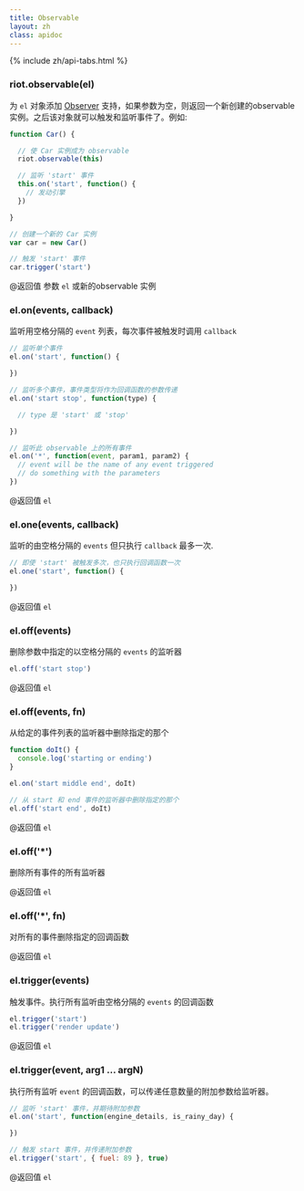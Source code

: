 ```yaml
---
title: Observable
layout: zh
class: apidoc
---
```


{% include zh/api-tabs.html %}


### <a name="constructor"></a> riot.observable(el)

为 `el` 对象添加 [Observer](http://en.wikipedia.org/wiki/Observer_pattern) 支持，如果参数为空，则返回一个新创建的observable实例。之后该对象就可以触发和监听事件了。例如:

``` js
function Car() {

  // 使 Car 实例成为 observable
  riot.observable(this)

  // 监听 'start' 事件
  this.on('start', function() {
    // 发动引擎
  })

}

// 创建一个新的 Car 实例
var car = new Car()

// 触发 'start' 事件
car.trigger('start')
```

@返回值 参数 `el` 或新的observable 实例


### <a name="on"></a> el.on(events, callback)

监听用空格分隔的 `event` 列表，每次事件被触发时调用 `callback`

``` js
// 监听单个事件
el.on('start', function() {

})

// 监听多个事件，事件类型将作为回调函数的参数传递
el.on('start stop', function(type) {

  // type 是 'start' 或 'stop'

})

// 监听此 observable 上的所有事件
el.on('*', function(event, param1, param2) {
  // event will be the name of any event triggered
  // do something with the parameters
})

```


@返回值 `el`

### <a name="one"></a> el.one(events, callback)

监听的由空格分隔的 `events` 但只执行 `callback` 最多一次.

``` js
// 即使 'start' 被触发多次，也只执行回调函数一次
el.one('start', function() {

})
```

@返回值 `el`

### <a name="off"></a> el.off(events)

删除参数中指定的以空格分隔的 `events` 的监听器

``` js
el.off('start stop')
```

@返回值 `el`

### <a name="off-fn"></a> el.off(events, fn)

从给定的事件列表的监听器中删除指定的那个

``` js
function doIt() {
  console.log('starting or ending')
}

el.on('start middle end', doIt)

// 从 start 和 end 事件的监听器中删除指定的那个
el.off('start end', doIt)
```

@返回值 `el`

### <a name="off-all"></a> el.off('*')

删除所有事件的所有监听器

@返回值 `el`

### <a name="off-all-fn"></a> el.off('*', fn)

对所有的事件删除指定的回调函数

@返回值 `el`

### <a name="trigger"></a> el.trigger(events)

触发事件。执行所有监听由空格分隔的 `events` 的回调函数

``` js
el.trigger('start')
el.trigger('render update')
```

@返回值 `el`

### <a name="trigger-args"></a> el.trigger(event, arg1 ... argN)

执行所有监听 `event` 的回调函数，可以传递任意数量的附加参数给监听器。

``` js
// 监听 'start' 事件，并期待附加参数
el.on('start', function(engine_details, is_rainy_day) {

})

// 触发 start 事件，并传递附加参数
el.trigger('start', { fuel: 89 }, true)

```

@返回值 `el`
